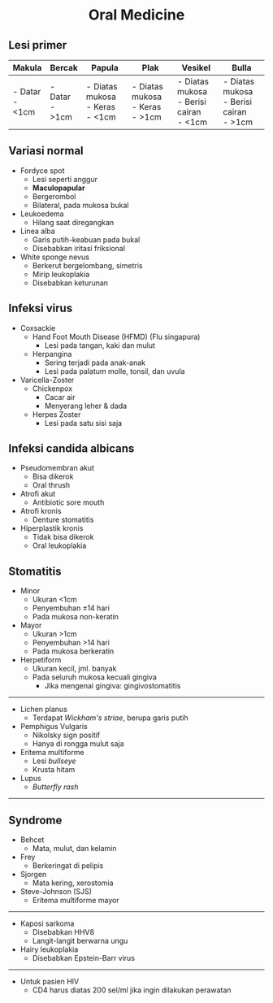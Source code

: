 # <center>Oral Medicine</center>

## Lesi primer

| Makula            | Bercak            | Papula                               | Plak                                 | Vesikel                                      | Bulla                                        |
|-------------------|-------------------|--------------------------------------|--------------------------------------|----------------------------------------------|----------------------------------------------|
| - Datar<br>- &lt;1cm | - Datar<br>- &gt;1cm | - Diatas mukosa<br>- Keras<br>- &lt;1cm | - Diatas mukosa<br>- Keras<br>- &gt;1cm | - Diatas mukosa<br>- Berisi cairan<br>- &lt;1cm | - Diatas mukosa<br>- Berisi cairan<br>- &gt;1cm |

<!-- - Makula
	- Datar
	- Ukuran &lt;1cm
- Bercak
	- Datar
	- Ukuran &gt;1cm
- Papula
	- Diatas mukosa
	- Keras
	- &lt;1cm
- Plak
	- Diatas mukosa
	- Keras
	- Ukuran &gt;1cm
- Vesikel
	- Diatas mukosa
	- Berisi cairan
	- Ukuran &lt;1cm
- Bulla
	- Diatas mukosa
	- Berisi cairan
	- Ukuran &gt;1cm -->

## Variasi normal

- Fordyce spot
	- Lesi seperti anggur
	- **Maculopapular**
	- Bergerombol
	- Bilateral, pada mukosa bukal
- Leukoedema
	- Hilang saat diregangkan
- Linea alba
	- Garis putih-keabuan pada bukal
	- Disebabkan iritasi friksional
- White sponge nevus
	- Berkerut bergelombang, simetris
	- Mirip leukoplakia
	- Disebabkan keturunan

## Infeksi virus

- Coxsackie
	- Hand Foot Mouth Disease (HFMD) (Flu singapura)
		- Lesi pada tangan, kaki dan mulut
	- Herpangina
		- Sering terjadi pada anak-anak
		- Lesi pada palatum molle, tonsil, dan uvula
- Varicella-Zoster
	- Chickenpox
		- Cacar air
		- Menyerang leher & dada
	- Herpes Zoster
		- Lesi pada satu sisi saja

## Infeksi candida albicans

- Pseudomembran akut
	- Bisa dikerok
	- Oral thrush
- Atrofi akut
	- Antibiotic sore mouth
- Atrofi kronis
	- Denture stomatitis
- Hiperplastik kronis
	- Tidak bisa dikerok
	- Oral leukoplakia

## Stomatitis

- Minor
	- Ukuran &lt;1cm
	- Penyembuhan &pm;14 hari
	- Pada mukosa non-keratin
- Mayor
	- Ukuran &gt;1cm
	- Penyembuhan &gt;14 hari
	- Pada mukosa berkeratin
- Herpetiform
	- Ukuran kecil, jml. banyak
	- Pada seluruh mukosa kecuali gingiva
		- Jika mengenai gingiva: gingivostomatitis
	 
---

- Lichen planus
	- Terdapat *Wickham's striae*, berupa garis putih
- Pemphigus Vulgaris
	- Nikolsky sign positif
	- Hanya di rongga mulut saja
- Eritema multiforme
	- Lesi *bullseye*
	- Krusta hitam
- Lupus
	- *Butterfly rash*
 
---

## Syndrome

- Behcet
	- Mata, mulut, dan kelamin
- Frey
	- Berkeringat di pelipis
- Sjorgen
	- Mata kering, xerostomia
- Steve-Johnson (SJS)
	- Eritema multiforme mayor
 
---

- Kaposi sarkoma
	- Disebabkan HHV8
	- Langit-langit berwarna ungu
- Hairy leukoplakia
	- Disebabkan Epstein-Barr virus
 
--- 

- Untuk pasien HIV
	- CD4 harus diatas 200 sel/ml jika ingin dilakukan perawatan